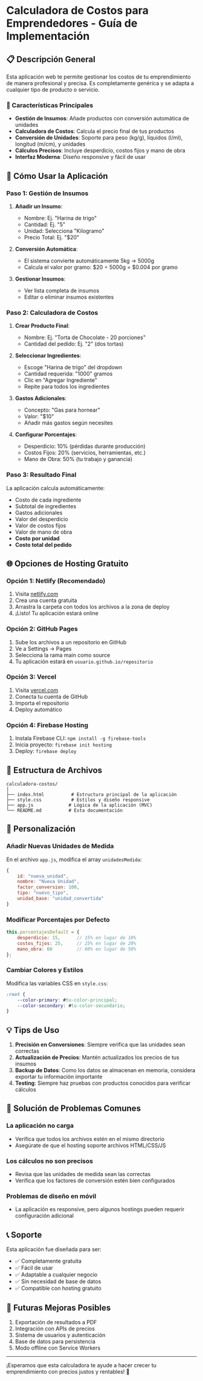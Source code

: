 # Calculadora de Costos para Emprendedores - Guía de Implementación

## 📋 Descripción General

Esta aplicación web te permite gestionar los costos de tu emprendimiento de manera profesional y precisa. Es completamente genérica y se adapta a cualquier tipo de producto o servicio.

### 🎯 Características Principales

- **Gestión de Insumos**: Añade productos con conversión automática de unidades
- **Calculadora de Costos**: Calcula el precio final de tus productos
- **Conversión de Unidades**: Soporte para peso (kg/g), líquidos (l/ml), longitud (m/cm), y unidades
- **Cálculos Precisos**: Incluye desperdicio, costos fijos y mano de obra
- **Interfaz Moderna**: Diseño responsive y fácil de usar

## 🚀 Cómo Usar la Aplicación

### Paso 1: Gestión de Insumos

1. **Añadir un Insumo**:
   - Nombre: Ej. "Harina de trigo"
   - Cantidad: Ej. "5" 
   - Unidad: Selecciona "Kilogramo"
   - Precio Total: Ej. "$20"

2. **Conversión Automática**:
   - El sistema convierte automáticamente 5kg → 5000g
   - Calcula el valor por gramo: $20 ÷ 5000g = $0.004 por gramo

3. **Gestionar Insumos**:
   - Ver lista completa de insumos
   - Editar o eliminar insumos existentes

### Paso 2: Calculadora de Costos

1. **Crear Producto Final**:
   - Nombre: Ej. "Torta de Chocolate - 20 porciones"
   - Cantidad del pedido: Ej. "2" (dos tortas)

2. **Seleccionar Ingredientes**:
   - Escoge "Harina de trigo" del dropdown
   - Cantidad requerida: "1000" gramos
   - Clic en "Agregar Ingrediente"
   - Repite para todos los ingredientes

3. **Gastos Adicionales**:
   - Concepto: "Gas para hornear"
   - Valor: "$10"
   - Añadir más gastos según necesites

4. **Configurar Porcentajes**:
   - Desperdicio: 10% (pérdidas durante producción)
   - Costos Fijos: 20% (servicios, herramientas, etc.)
   - Mano de Obra: 50% (tu trabajo y ganancia)

### Paso 3: Resultado Final

La aplicación calcula automáticamente:
- Costo de cada ingrediente
- Subtotal de ingredientes
- Gastos adicionales
- Valor del desperdicio
- Valor de costos fijos
- Valor de mano de obra
- **Costo por unidad**
- **Costo total del pedido**

## 🌐 Opciones de Hosting Gratuito

### Opción 1: Netlify (Recomendado)
1. Visita [netlify.com](https://netlify.com)
2. Crea una cuenta gratuita
3. Arrastra la carpeta con todos los archivos a la zona de deploy
4. ¡Listo! Tu aplicación estará online

### Opción 2: GitHub Pages
1. Sube los archivos a un repositorio en GitHub
2. Ve a Settings → Pages
3. Selecciona la rama main como source
4. Tu aplicación estará en `usuario.github.io/repositorio`

### Opción 3: Vercel
1. Visita [vercel.com](https://vercel.com)
2. Conecta tu cuenta de GitHub
3. Importa el repositorio
4. Deploy automático

### Opción 4: Firebase Hosting
1. Instala Firebase CLI: `npm install -g firebase-tools`
2. Inicia proyecto: `firebase init hosting`
3. Deploy: `firebase deploy`

## 📁 Estructura de Archivos

```
calculadora-costos/
│
├── index.html          # Estructura principal de la aplicación
├── style.css           # Estilos y diseño responsive
├── app.js             # Lógica de la aplicación (MVC)
└── README.md          # Esta documentación
```

## 🔧 Personalización

### Añadir Nuevas Unidades de Medida

En el archivo `app.js`, modifica el array `unidadesMedida`:

```javascript
{
    id: "nueva_unidad", 
    nombre: "Nueva Unidad", 
    factor_conversion: 100, 
    tipo: "nuevo_tipo", 
    unidad_base: "unidad_convertida"
}
```

### Modificar Porcentajes por Defecto

```javascript
this.porcentajesDefault = {
    desperdicio: 15,      // 15% en lugar de 10%
    costos_fijos: 25,     // 25% en lugar de 20%
    mano_obra: 60         // 60% en lugar de 50%
};
```

### Cambiar Colores y Estilos

Modifica las variables CSS en `style.css`:

```css
:root {
    --color-primary: #tu-color-principal;
    --color-secondary: #tu-color-secundario;
}
```

## 💡 Tips de Uso

1. **Precisión en Conversiones**: Siempre verifica que las unidades sean correctas
2. **Actualización de Precios**: Mantén actualizados los precios de tus insumos
3. **Backup de Datos**: Como los datos se almacenan en memoria, considera exportar tu información importante
4. **Testing**: Siempre haz pruebas con productos conocidos para verificar cálculos

## 🐛 Solución de Problemas Comunes

### La aplicación no carga
- Verifica que todos los archivos estén en el mismo directorio
- Asegúrate de que el hosting soporte archivos HTML/CSS/JS

### Los cálculos no son precisos
- Revisa que las unidades de medida sean las correctas
- Verifica que los factores de conversión estén bien configurados

### Problemas de diseño en móvil
- La aplicación es responsive, pero algunos hostings pueden requerir configuración adicional

## 📞 Soporte

Esta aplicación fue diseñada para ser:
- ✅ Completamente gratuita
- ✅ Fácil de usar
- ✅ Adaptable a cualquier negocio
- ✅ Sin necesidad de base de datos
- ✅ Compatible con hosting gratuito

## 🔄 Futuras Mejoras Posibles

1. Exportación de resultados a PDF
2. Integración con APIs de precios
3. Sistema de usuarios y autenticación
4. Base de datos para persistencia
5. Modo offline con Service Workers

---

¡Esperamos que esta calculadora te ayude a hacer crecer tu emprendimiento con precios justos y rentables! 🚀
